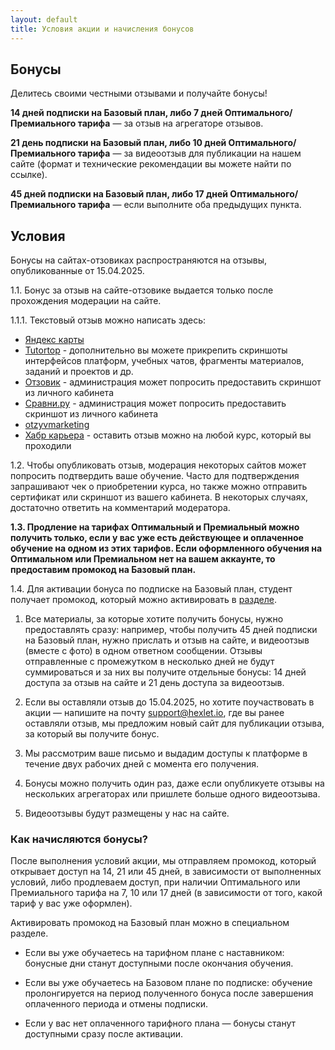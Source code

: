```yaml
---
layout: default
title: Условия акции и начисления бонусов
---
```


## Бонусы

Делитесь своими честными отзывами и получайте бонусы!

**14 дней подписки на Базовый план, либо 7 дней Оптимального/Премиального тарифа** — за отзыв на агрегаторе отзывов.

**21 день подписки на Базовый план, либо 10 дней Оптимального/Премиального тарифа**  — за видеоотзыв для публикации на нашем сайте (формат и технические рекомендации вы можете найти по ссылке).

**45 дней подписки на Базовый план, либо 17 дней Оптимального/Премиального тарифа** — если выполните оба предыдущих пункта.

## Условия

Бонусы на сайтах-отзовиках распространяются на отзывы, опубликованные от 15.04.2025.

1.1. Бонус за отзыв на сайте-отзовике выдается только после прохождения модерации на сайте. 

1.1.1. Текстовый отзыв можно написать здесь:
- [Яндекс карты](https://yandex.ru/profile/124106031878)
- [Tutortop](https://tutortop.ru/school-reviews/hekslet/) - дополнительно вы можете прикрепить скриншоты интерфейсов платформ, учебных чатов, фрагменты материалов, заданий и проектов и др.
- [Отзовик](https://otzovik.com/reviews/hexlet_io-onlayn_shkola_programmirovaniya/) - администрация может попросить предоставить скриншот из личного кабинета
- [Сравни.ру](http://sravni.ru/shkola/hekslet/otzyvy/) - администрация может попросить предоставить скриншот из личного кабинета
- [otzyvmarketing](https://otzyvmarketing.ru/hexlet/)
- [Хабр карьера](https://career.habr.com/education_centers/3-hekslet/active_courses) - оставить отзыв можно на любой курс, который вы проходили

1.2. Чтобы опубликовать отзыв, модерация некоторых сайтов может попросить подтвердить ваше обучение. Часто для подтверждения запрашивают чек о приобретении курса, но также можно отправить сертификат или скриншот из вашего кабинета. В некоторых случаях, достаточно ответить на комментарий модератора.

**1.3. Продление на тарифах Оптимальный и Премиальный можно получить только, если у вас уже есть действующее и оплаченное обучение на одном из этих тарифов. Если оформленного обучения на Оптимальном или Премиальном нет на вашем аккаунте, то предоставим промокод на Базовый план.**

1.4. Для активации бонуса по подписке на Базовый план, студент получает промокод, который можно активировать в [разделе](https://ru.hexlet.io/account/promo_codes/new).

1. Все материалы, за которые хотите получить бонусы, нужно предоставлять сразу: например, чтобы получить 45 дней подписки на Базовый план, нужно прислать и отзыв на сайте, и видеоотзыв (вместе с фото) в одном ответном сообщении. Отзывы отправленные с промежутком в несколько дней не будут суммироваться и за них вы получите отдельные бонусы: 14 дней доступа за отзыв на сайте и 21 день доступа за видеоотзыв.

2. Если вы оставляли отзыв до 15.04.2025, но хотите поучаствовать в акции — напишите на почту support@hexlet.io, где вы ранее оставляли отзыв, мы предложим новый сайт для публикации отзыва, за который вы получите бонус.

3. Мы рассмотрим ваше письмо и выдадим доступы к платформе в течение двух рабочих дней с момента его получения.

4. Бонусы можно получить один раз, даже если опубликуете отзывы на нескольких агрегаторах или пришлете больше одного видеоотзыва.

5. Видеоотзывы будут размещены у нас на сайте.

### Как начисляются бонусы?

После выполнения условий акции, мы отправляем промокод, который открывает доступ на 14, 21 или 45 дней, в зависимости от выполненных условий, либо продлеваем доступ, при наличии Оптимального или Премиального тарифа на 7, 10 или 17 дней (в зависимости от того, какой тариф у вас уже оформлен).

Активировать промокод на Базовый план можно в специальном разделе.

- Если вы уже обучаетесь на тарифном плане с наставником: бонусные дни станут доступными после окончания обучения.

- Если вы уже обучаетесь на Базовом плане по подписке: обучение пролонгируется на период полученного бонуса после завершения оплаченного периода и отмены подписки.

- Если у вас нет оплаченного тарифного плана — бонусы станут доступными сразу после активации.
